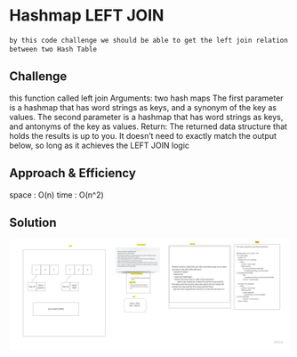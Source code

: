 # Hashmap LEFT JOIN

    by this code challenge we should be able to get the left join relation between two Hash Table

## Challenge

this function called left join
Arguments: two hash maps
The first parameter is a hashmap that has word strings as keys, and a synonym of the key as values.
The second parameter is a hashmap that has word strings as keys, and antonyms of the key as values.
Return: The returned data structure that holds the results is up to you. It doesn’t need to exactly match the output below, so long as it achieves the LEFT JOIN logic

## Approach & Efficiency

space : O(n)
time : O(n^2)

## Solution

![](assets/codechallenge33.jpg)
